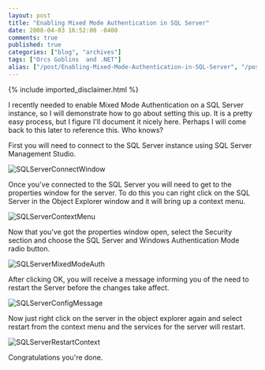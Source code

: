 ```yaml
---
layout: post
title: "Enabling Mixed Mode Authentication in SQL Server"
date: 2008-04-03 16:52:00 -0400
comments: true
published: true
categories: ["blog", "archives"]
tags: ["Orcs Goblins  and .NET"]
alias: ["/post/Enabling-Mixed-Mode-Authentication-in-SQL-Server", "/post/enabling-mixed-mode-authentication-in-sql-server"]
---
```

<!-- more -->
{% include imported_disclaimer.html %}
<p>I recently needed to enable Mixed Mode Authentication on a SQL Server instance, so I will demonstrate how to go about setting this up. It is a pretty easy process, but I figure I'll document it nicely here. Perhaps I will come back to this later to reference this. Who knows?</p>
<p>First you will need to connect to the SQL Server instance using SQL Server Management Studio.</p>
<p><img src="http://static.flickr.com/2231/2384726619_bc5ded628b.jpg" border="0" alt="SQLServerConnectWindow" /></p>
<p>Once you've connected to the SQL Server you will need to get to the properties window for the server. To do this you can right click on the SQL Server in the Object Explorer window and it will bring up a context menu.</p>
<p><img src="http://static.flickr.com/3235/2384726633_ca23b2fa9a.jpg" border="0" alt="SQLServerContextMenu" /></p>
<p>Now that you've got the properties window open, select the Security section and choose the SQL Server and Windows Authentication Mode radio button.</p>
<p><img src="http://static.flickr.com/2068/2385558414_8d85fa62cf.jpg" border="0" alt="SQLServerMixedModeAuth" /></p>
<p>After clicking OK, you will receive a message informing you of the need to restart the Server before the changes take affect.</p>
<p><img src="http://static.flickr.com/2372/2385558444_42a426b6a5.jpg" border="0" alt="SQLServerConfigMessage" /></p>
<p>Now just right click on the server in the object explorer again and select restart from the context menu and the services for the server will restart.</p>
<p><img src="http://static.flickr.com/3070/2385558472_2a59d81b63.jpg" border="0" alt="SQLServerRestartContext" /></p>
<p>Congratulations you're done.</p>
